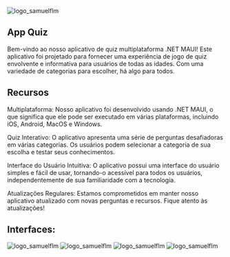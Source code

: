 <img src="Imagens/logo.png" alt="logo_samuelflm">


## App Quiz
Bem-vindo ao nosso aplicativo de quiz multiplataforma .NET MAUI! Este aplicativo foi projetado para fornecer uma experiência de jogo de quiz envolvente e informativa para usuários de todas as idades. Com uma variedade de categorias para escolher, há algo para todos.

## Recursos
Multiplataforma: Nosso aplicativo foi desenvolvido usando .NET MAUI, o que significa que ele pode ser executado em várias plataformas, incluindo iOS, Android, MacOS e Windows.

Quiz Interativo: O aplicativo apresenta uma série de perguntas desafiadoras em várias categorias. Os usuários podem selecionar a categoria de sua escolha e testar seus conhecimentos.

Interface do Usuário Intuitiva: O aplicativo possui uma interface do usuário simples e fácil de usar, tornando-o acessível para todos os usuários, independentemente de sua familiaridade com a tecnologia.

Atualizações Regulares: Estamos comprometidos em manter nosso aplicativo atualizado com novas perguntas e recursos. Fique atento às atualizações!

## Interfaces:

<img src="Imagens/App2.png" alt="logo_samuelflm">

<img src="Imagens/Tela Inicial2.png" alt="logo_samuelflm">

<img src="Imagens/opcao.png" alt="logo_samuelflm">

<img src="Imagens/acerto.png" alt="logo_samuelflm">

